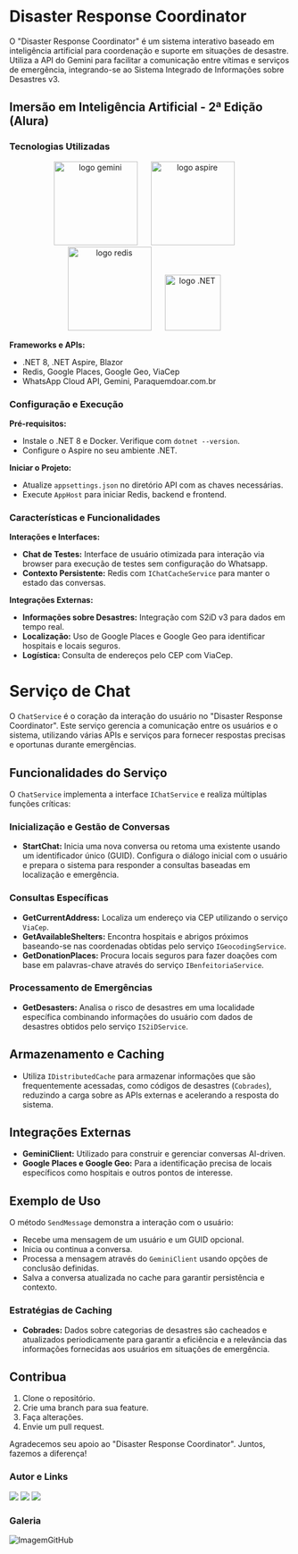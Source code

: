 # Disaster Response Coordinator

O "Disaster Response Coordinator" é um sistema interativo baseado em inteligência artificial para coordenação e suporte em situações de desastre. Utiliza a API do Gemini para facilitar a comunicação entre vítimas e serviços de emergência, integrando-se ao Sistema Integrado de Informações sobre Desastres v3.

## Imersão em Inteligência Artificial - 2ª Edição (Alura)

### Tecnologias Utilizadas
<div align="center">
  <img src="https://logospng.org/download/google-gemini/google-gemini-256.png" alt="logo gemini" width="150" style="margin-right: 20px;">
  <img src="https://i.imgur.com/ou7zb3O.png" alt="logo aspire" width="150" style="margin-right: 20px;">
  <img src="https://cdn.worldvectorlogo.com/logos/redis.svg" alt="logo redis" width="150" style="margin-right: 20px;">
  <img src="https://upload.wikimedia.org/wikipedia/commons/thumb/7/7d/Microsoft_.NET_logo.svg/64px-Microsoft_.NET_logo.svg.png" alt="logo .NET" width="100" style="margin-right: 20px;">
</div>

**Frameworks e APIs:**
- .NET 8, .NET Aspire, Blazor
- Redis, Google Places, Google Geo, ViaCep
- WhatsApp Cloud API, Gemini, Paraquemdoar.com.br

### Configuração e Execução
**Pré-requisitos:**
- Instale o .NET 8 e Docker. Verifique com `dotnet --version`.
- Configure o Aspire no seu ambiente .NET.

**Iniciar o Projeto:**
- Atualize `appsettings.json` no diretório API com as chaves necessárias.
- Execute `AppHost` para iniciar Redis, backend e frontend.

### Características e Funcionalidades
**Interações e Interfaces:**
- **Chat de Testes:** Interface de usuário otimizada para interação via browser para execução de testes sem configuração do Whatsapp.
- **Contexto Persistente:** Redis com `IChatCacheService` para manter o estado das conversas.

**Integrações Externas:**
- **Informações sobre Desastres:** Integração com S2iD v3 para dados em tempo real.
- **Localização:** Uso de Google Places e Google Geo para identificar hospitais e locais seguros.
- **Logística:** Consulta de endereços pelo CEP com ViaCep.

# Serviço de Chat

O `ChatService` é o coração da interação do usuário no "Disaster Response Coordinator". Este serviço gerencia a comunicação entre os usuários e o sistema, utilizando várias APIs e serviços para fornecer respostas precisas e oportunas durante emergências.

## Funcionalidades do Serviço
O `ChatService` implementa a interface `IChatService` e realiza múltiplas funções críticas:

### Inicialização e Gestão de Conversas
- **StartChat:** Inicia uma nova conversa ou retoma uma existente usando um identificador único (GUID). Configura o diálogo inicial com o usuário e prepara o sistema para responder a consultas baseadas em localização e emergência.

### Consultas Específicas
- **GetCurrentAddress:** Localiza um endereço via CEP utilizando o serviço `ViaCep`.
- **GetAvailableShelters:** Encontra hospitais e abrigos próximos baseando-se nas coordenadas obtidas pelo serviço `IGeocodingService`.
- **GetDonationPlaces:** Procura locais seguros para fazer doações com base em palavras-chave através do serviço `IBenfeitoriaService`.

### Processamento de Emergências
- **GetDesasters:** Analisa o risco de desastres em uma localidade específica combinando informações do usuário com dados de desastres obtidos pelo serviço `IS2iDService`.

## Armazenamento e Caching
- Utiliza `IDistributedCache` para armazenar informações que são frequentemente acessadas, como códigos de desastres (`Cobrades`), reduzindo a carga sobre as APIs externas e acelerando a resposta do sistema.

## Integrações Externas
- **GeminiClient:** Utilizado para construir e gerenciar conversas AI-driven.
- **Google Places e Google Geo:** Para a identificação precisa de locais específicos como hospitais e outros pontos de interesse.

## Exemplo de Uso
O método `SendMessage` demonstra a interação com o usuário:
- Recebe uma mensagem de um usuário e um GUID opcional.
- Inicia ou continua a conversa.
- Processa a mensagem através do `GeminiClient` usando opções de conclusão definidas.
- Salva a conversa atualizada no cache para garantir persistência e contexto.

### Estratégias de Caching
- **Cobrades:** Dados sobre categorias de desastres são cacheados e atualizados periodicamente para garantir a eficiência e a relevância das informações fornecidas aos usuários em situações de emergência.


## Contribua
1. Clone o repositório.
2. Crie uma branch para sua feature.
3. Faça alterações.
4. Envie um pull request.

Agradecemos seu apoio ao "Disaster Response Coordinator". Juntos, fazemos a diferença!

### Autor e Links
<div>
  <a href="https://www.linkedin.com/in/victor-verdoodt/"><img src="https://img.shields.io/badge/linkedin-0077B5.svg?style=for-the-badge&logo=linkedin&logoColor=white"></a>
  <a href="https://github.com/victorverdoodt/"><img src="https://img.shields.io/badge/github-3b4c52.svg?style=for-the-badge&logo=github&logoColor=white"></a>
  <a href="https://discord.com/channels/1228404913705451612/1228406162618060913/1238128762307219558"><img src="https://img.shields.io/badge/Discord-%235865F2.svg?style=for-the-badge&logo=discord&logoColor=white"></a>
</div>

### Galeria

![ImagemGitHub](https://github.com/victorverdoodt/Disaster-Response-Coordinator/assets/3966396/a1baf9b2-e8d3-4204-a027-9bc44399edee)

